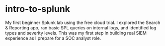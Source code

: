 # intro-to-splunk
My first beginner Splunk lab using the free cloud trial. I explored the Search &amp; Reporting app, ran basic SPL queries on internal logs, and identified log types and severity levels. This was my first step in building real SIEM experience as I prepare for a SOC analyst role.

